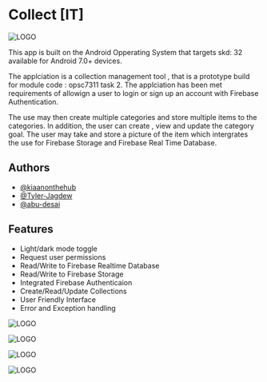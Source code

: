 
# Collect [IT] 


![LOGO](../master/logo/collection_app_logo.png)


This app is built on the Android Opperating System that targets skd: 32 
available for Android 7.0+ devices.

The applciation is a collection management tool , that is a prototype build for module code : opsc7311 task 2.
The applciation has been met requirements of allowign a user to login or sign up an account with Firebase Authentication.

The use may then create multiple categories and store multiple items to the categories. In addition, the user can create , view and update the category goal.
The user may take and store a picture of the item which intergrates the use for Firebase Storage and Firebase Real Time Database.
## Authors

- [@kiaanonthehub](https://github.com/kiaanonthehub)
- [@Tyler-Jagdew](https://github.com/Tyler-Jagdew)
- [@abu-desai](https://github.com/abu-desai)



## Features

- Light/dark mode toggle
- Request user permissions
- Read/Write to Firebase Realtime Database
- Read/Write to Firebase Storage
- Integrated Firebase Authenticaion
- Create/Read/Update Collections
- User Friendly Interface
- Error and Exception handling


![LOGO](../master/Screenshot_20220603-160102_Collect-IT.png)

![LOGO](../master/Screenshot_20220603-160052_Collect-IT.jpg)

![LOGO](../master/Screenshot_20220603-160102_Collect-IT.jpg)

![LOGO](../master/Screenshot_20220603-160102_Collect-IT.jpg)


